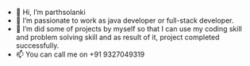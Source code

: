 - 👋 Hi, I’m parthsolanki
- 👀 I’m passionate to work as java developer or full-stack developer.
- 🌱 I’m did some of projects by myself so that I can use my coding skill and problem solving skill and as result of it, project completed successfully.
- 📫 You can call me on +91 9327049319

<!---
parthsol/parthsol is a ✨ special ✨ repository because its `README.md` (this file) appears on your GitHub profile.
You can click the Preview link to take a look at your changes.
--->
